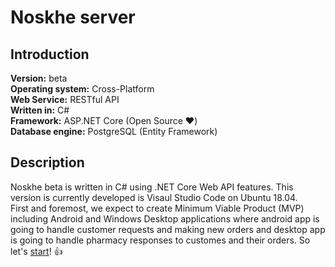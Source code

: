 # Noskhe server
## Introduction
**Version:** beta
<br />
**Operating system:** Cross-Platform
<br />
**Web Service:** RESTful API
<br />
**Written in:** C#
<br />
**Framework:** ASP.NET Core (Open Source :heart:)
<br />
**Database engine:** PostgreSQL (Entity Framework)
<br />
## Description
Noskhe beta is written in C# using .NET Core Web API features. This version is currently developed is Visaul Studio Code on Ubuntu 18.04.
<br />
First and foremost, we expect to create Minimum Viable Product (MVP) including Android and Windows Desktop applications where android app is going to handle customer requests and making new orders and desktop app is going to handle pharmacy responses to customes and their orders.
So let's [start](https://github.com/DarkC343/Noskhe-Server/tree/master/NoskheAPI_Beta)! :+1:
